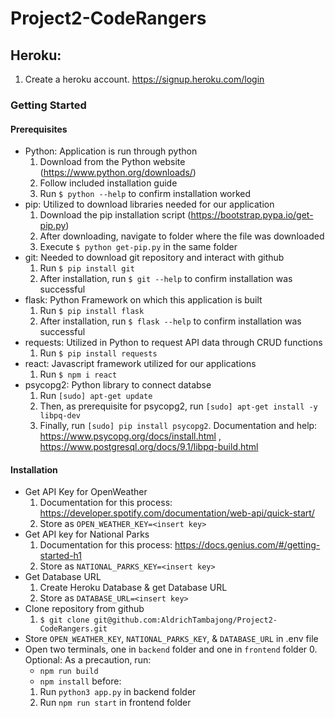 # Project2-CodeRangers

## Heroku:
  1. Create a heroku account. https://signup.heroku.com/login

### Getting Started

#### Prerequisites
- Python: Application is run through python
  1. Download from the Python website (https://www.python.org/downloads/)
  2. Follow included installation guide
  3. Run `$ python --help` to confirm installation worked
- pip: Utilized to download libraries needed for our application
  1. Download the pip installation script (https://bootstrap.pypa.io/get-pip.py)
  2. After downloading, navigate to folder where the file was downloaded
  3. Execute `$ python get-pip.py` in the same folder
- git: Needed to download git repository and interact with github
  1. Run `$ pip install git`
  2. After installation, run `$ git --help` to confirm installation was successful
- flask: Python Framework on which this application is built
  1. Run `$ pip install flask`
  2. After installation, run `$ flask --help` to confirm installation was successful
- requests: Utilized in Python to request API data through CRUD functions
  1. Run `$ pip install requests`
- react: Javascript framework utilized for our applications
  1. Run `$ npm i react`
- psycopg2: Python library to connect databse
  1. Run `[sudo] apt-get update`
  2. Then, as prerequisite for psycopg2, run `[sudo] apt-get install -y libpq-dev`
  3. Finally, run `[sudo] pip install psycopg2`.
  Documentation and help: https://www.psycopg.org/docs/install.html , https://www.postgresql.org/docs/9.1/libpq-build.html

#### Installation
- Get API Key for OpenWeather
  1. Documentation for this process: https://developer.spotify.com/documentation/web-api/quick-start/
  2. Store as `OPEN_WEATHER_KEY=<insert key>`
- Get API key for National Parks 
  1. Documentation for this process: https://docs.genius.com/#/getting-started-h1
  2. Store as `NATIONAL_PARKS_KEY=<insert key>`
- Get Database URL
  1. Create Heroku Database & get Database URL 
  2. Store as `DATABASE_URL=<insert key>`
- Clone repository from github
  1. `$ git clone git@github.com:AldrichTambajong/Project2-CodeRangers.git`
- Store `OPEN_WEATHER_KEY`, `NATIONAL_PARKS_KEY`, & `DATABASE_URL` in .env file 
- Open two terminals, one in `backend` folder and one in `frontend` folder
  0. Optional: As a precaution, run:
    * `npm run build`
    * `npm install`
    before:
  1. Run `python3 app.py` in backend folder
  2. Run `npm run start` in frontend folder

